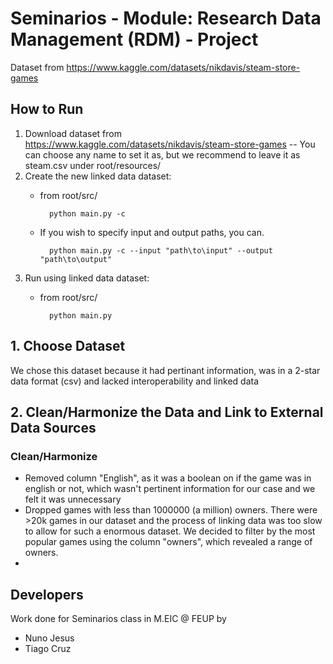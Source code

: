 # Seminarios - Module: Research Data Management (RDM) - Project

Dataset from https://www.kaggle.com/datasets/nikdavis/steam-store-games

## How to Run

1. Download dataset from https://www.kaggle.com/datasets/nikdavis/steam-store-games -- You can choose any name to set it as, but we recommend to leave it as steam.csv under root/resources/
2. Create the new linked data dataset: 
    - from root/src/ 
    
            python main.py -c

    - If you wish to specify input and output paths, you can.
    
            python main.py -c --input "path\to\input" --output "path\to\output"
3. Run using linked data dataset:
    - from root/src/ 
    
            python main.py

## 1. Choose Dataset

We chose this dataset because it had pertinant information, was in a 2-star data format (csv) and lacked interoperability and linked data

## 2. Clean/Harmonize the Data and Link to External Data Sources

### Clean/Harmonize

- Removed column "English", as it was a boolean on if the game was in english or not, which wasn't pertinent information for our case and we felt it was unnecessary
- Dropped games with less than 1000000 (a million) owners. There were >20k games in our dataset and the process of linking data was too slow to allow for such a enormous dataset. We decided to filter by the most popular games using the column "owners", which revealed a range of owners.
- 

## Developers

Work done for Seminarios class in M.EIC @ FEUP by

- Nuno Jesus
- Tiago Cruz
